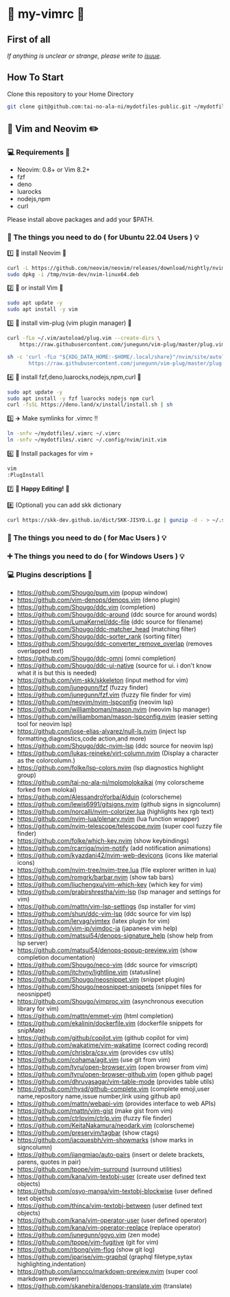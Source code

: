 # :pushpin: my-vimrc :green_book:

## First of all

*If anything is unclear or strange, please write to [isuue](https://github.com/tai-no-ala-ni/my-vimrc/issues/new/choose).*

## How To Start

Clone this repository to your Home Directory

```bash
git clone git@github.com:tai-no-ala-ni/mydotfiles-public.git ~/mydotfiles
```

## :page_with_curl: Vim and Neovim :pencil2:

### :computer: Requirements :ledger:

- Neovim: 0.8+ or Vim 8.2+
- fzf
- deno
- luarocks
- nodejs,npm
- curl

Please install above packages and add your $PATH.

### :penguin: The things you need to do ( for Ubuntu 22.04 Users ) :bulb:

:one: :beginner: install Neovim :email:

```bash
curl -L https://github.com/neovim/neovim/releases/download/nightly/nvim-linux64.deb --create-dirs -o /tmp/nvim-deb/nvim-linux64.deb
sudo dpkg -i /tmp/nvim-dev/nvim-linux64.deb
```

:two: :beginner: or install Vim :email:

```bash
sudo apt update -y
sudo apt install -y vim
```

:three: :ticket: install vim-plug (vim plugin manager) :helicopter:

```bash
curl -fLo ~/.vim/autoload/plug.vim --create-dirs \
    https://raw.githubusercontent.com/junegunn/vim-plug/master/plug.vim
```

```bash
sh -c 'curl -fLo "${XDG_DATA_HOME:-$HOME/.local/share}"/nvim/site/autoload/plug.vim --create-dirs \
       https://raw.githubusercontent.com/junegunn/vim-plug/master/plug.vim'
```

:four: :bullettrain_front: install fzf,deno,luarocks,nodejs,npm,curl :nut_and_bolt:

```bash
sudo apt update -y
sudo apt install -y fzf luarocks nodejs npm curl
curl -fsSL https://deno.land/x/install/install.sh | sh
```

:five: :airplane: Make symlinks for .vimrc :bangbang:

```bash
ln -snfv ~/mydotfiles/.vimrc ~/.vimrc
ln -snfv ~/mydotfiles/.vimrc ~/.config/nvim/init.vim
```

:six: :rocket: Install packages for vim :skull:

```bash
vim
:PlugInstall
```

:seven: :tada: **Happy Editing!** :confetti_ball:

:eight: (Optional) you can add skk dictionary

```bash
curl https://skk-dev.github.io/dict/SKK-JISYO.L.gz | gunzip -d - > ~/.skk/SKK-JISYO.L
```

### :apple: The things you need to do ( for Mac Users ) :bulb:

### :heavy_plus_sign: The things you need to do ( for Windows Users ) :bulb:

### :computer: Plugins descriptions :tokyo_tower:

- https://github.com/Shougo/pum.vim (popup window)
- https://github.com/vim-denops/denops.vim (deno plugin)
- https://github.com/Shougo/ddc.vim (completion)
- https://github.com/Shougo/ddc-around (ddc source for around words)
- https://github.com/LumaKernel/ddc-file (ddc source for filename)
- https://github.com/Shougo/ddc-matcher_head (matching filter)
- https://github.com/Shougo/ddc-sorter_rank (sorting filter)
- https://github.com/Shougo/ddc-converter_remove_overlap (removes overlapped text)
- https://github.com/Shougo/ddc-omni (omni completion)
- https://github.com/Shougo/ddc-ui-native (source for ui. i don't know what it is but this is needed)
- https://github.com/vim-skk/skkeleton (input method for vim)
- https://github.com/junegunn/fzf (fuzzy finder)
- https://github.com/junegunn/fzf.vim (fuzzy file finder for vim)
- https://github.com/neovim/nvim-lspconfig (neovim lsp)
- https://github.com/williamboman/mason.nvim (neovim lsp manager)
- https://github.com/williamboman/mason-lspconfig.nvim (easier setting tool for neovim lsp)
- https://github.com/jose-elias-alvarez/null-ls.nvim (inject lsp formatting,diagnostics,code action,and more)
- https://github.com/Shougo/ddc-nvim-lsp (ddc source for neovim lsp)
- https://github.com/lukas-reineke/virt-column.nvim (Display a character as the colorcolumn.)
- https://github.com/folke/lsp-colors.nvim (lsp diagnostics highlight group)
- https://github.com/tai-no-ala-ni/molomolokaikai (my colorscheme forked from molokai)
- https://github.com/AlessandroYorba/Alduin (colorscheme)
- https://github.com/lewis6991/gitsigns.nvim (github signs in signcolumn)
- https://github.com/norcalli/nvim-colorizer.lua (highlights hex rgb text)
- https://github.com/nvim-lua/plenary.nvim (lua function wrapper)
- https://github.com/nvim-telescope/telescope.nvim (super cool fuzzy file finder)
- https://github.com/folke/which-key.nvim (show keybindings)
- https://github.com/rcarriga/nvim-notify (add notification animations)
- https://github.com/kyazdani42/nvim-web-devicons (icons like material icons)
- https://github.com/nvim-tree/nvim-tree.lua (file explorer written in lua)
- https://github.com/romgrk/barbar.nvim (show tab bars)
- https://github.com/liuchengxu/vim-which-key (which key for vim)
- https://github.com/prabirshrestha/vim-lsp (lsp manager and settings for vim)
- https://github.com/mattn/vim-lsp-settings (lsp installer for vim)
- https://github.com/shun/ddc-vim-lsp (ddc source for vim lsp)
- https://github.com/lervag/vimtex (latex plugin for vim)
- https://github.com/vim-jp/vimdoc-ja (japanese vim help)
- https://github.com/matsui54/denops-signature_help (show help from lsp server)
- https://github.com/matsui54/denops-popup-preview.vim (show completion documentation)
- https://github.com/Shougo/neco-vim (ddc source for vimscript)
- https://github.com/itchyny/lightline.vim (statusline)
- https://github.com/Shougo/neosnippet.vim (snippet plugin)
- https://github.com/Shougo/neosnippet-snippets (snippet files for neosnippet)
- https://github.com/Shougo/vimproc.vim (asynchronous execution library for vim)
- https://github.com/mattn/emmet-vim (html completion)
- https://github.com/ekalinin/dockerfile.vim (dockerfile snippets for snipMate)
- https://github.com/github/copilot.vim (github copilot for vim)
- https://github.com/wakatime/vim-wakatime (correct coding record)
- https://github.com/chrisbra/csv.vim (provides csv utils)
- https://github.com/cohama/agit.vim (use git from vim)
- https://github.com/tyru/open-browser.vim (open browser from vim)
- https://github.com/tyru/open-browser-github.vim (open github page)
- https://github.com/dhruvasagar/vim-table-mode (provides table utils)
- https://github.com/rhysd/github-complete.vim (complete emoji,user name,repository name,issue number,link using github api)
- https://github.com/mattn/webapi-vim (provides interface to web APIs)
- https://github.com/mattn/vim-gist (make gist from vim)
- https://github.com/ctrlpvim/ctrlp.vim (fuzzy file finder)
- https://github.com/KeitaNakamura/neodark.vim (colorscheme)
- https://github.com/preservim/tagbar (show ctags)
- https://github.com/jacquesbh/vim-showmarks (show marks in signcolumn)
- https://github.com/jiangmiao/auto-pairs (insert or delete brackets, parens, quotes in pair)
- https://github.com/tpope/vim-surround (surround utilities)
- https://github.com/kana/vim-textobj-user (create user defined text objects)
- https://github.com/osyo-manga/vim-textobj-blockwise (user defined text objects)
- https://github.com/thinca/vim-textobj-between (user defined text objects)
- https://github.com/kana/vim-operator-user (user defined operator)
- https://github.com/kana/vim-operator-replace (replace operator)
- https://github.com/junegunn/goyo.vim (zen mode)
- https://github.com/tpope/vim-fugitive (git for vim)
- https://github.com/rbong/vim-flog (show git log)
- https://github.com/jparise/vim-graphql (graphql filetype,sytax highlighting,indentation)
- https://github.com/iamcco/markdown-preview.nvim (super cool markdown previewer)
- https://github.com/skanehira/denops-translate.vim (translate)
